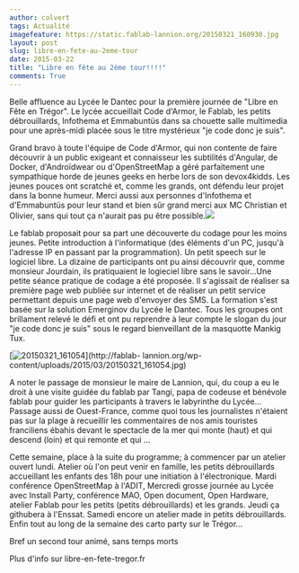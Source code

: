 ```yaml
---
author: colvert
tags: Actualité
imagefeature: https://static.fablab-lannion.org/20150321_160930.jpg
layout: post
slug: libre-en-fete-au-2eme-tour
date: 2015-03-22
title: "Libre en fête au 2ème tour!!!!"
comments: True
---
```

Belle affluence au Lycée le Dantec pour la première journée de "Libre en Fête
en Trégor". Le lycée accueillait Code d'Armor, le Fablab, les petits
débrouillards, Infothema et Emmabuntüs dans sa chouette salle multimedia pour
une après-midi placée sous le titre mystérieux "je code donc je suis".

Grand bravo à toute l'équipe de Code d'Armor, qui non contente de faire
découvrir à un public exigeant et connaisseur les subtilités d'Angular, de
Docker, d'Androïdwear ou d'OpenStreetMap a géré parfaitement une sympathique
horde de jeunes geeks en herbe lors de son devox4kidds. Les jeunes pouces ont
scratché et, comme les grands, ont défendu leur projet dans la bonne humeur.
Merci aussi aux personnes d'Infothema et d'Emmabuntüs pour leur stand et bien
sûr grand merci aux MC Christian et Olivier, sans qui tout ça n'aurait pas pu
être possible.![](https://pbs.twimg.com/media/CAoWjB9W4AAtfsD.jpg:large)

Le fablab proposait pour sa part une découverte du codage pour les moins
jeunes. Petite introduction à l'informatique (des éléments d'un PC, jusqu'à
l'adresse IP en passant par la programmation). Un petit speech sur le logiciel
libre. La dizaine de participants ont pu ainsi découvrir que, comme monsieur
Jourdain, ils pratiquaient le logieciel libre sans le savoir…Une petite séance
pratique de codage a été proposée. Il s'agissait de réaliser sa première page
web publiée sur internet et de réaliser un petit service permettant depuis une
page web d'envoyer des SMS. La formation s'est basée sur la solution Emerginov
du Lycée le Dantec. Tous les groupes ont brillament relevé le défi et ont pu
reprendre à leur compte le slogan du jour "je code donc je suis" sous le
regard bienveillant de la masquotte Mankig Tux.

[![20150321_161054](https://static.fablab-lannion.org/20150321_161054-1024x576.jpg)](http://fablab-
lannion.org/wp-content/uploads/2015/03/20150321_161054.jpg)

A noter le passage de monsieur le maire de Lannion, qui, du coup a eu le droit
à une visite guidée du fablab par Tangi, papa de codeuse et bénévole fablab
pour guider les participants à travers le labyrinthe du Lycée…Passage aussi de
Ouest-France, comme quoi tous les journalistes n'étaient pas sur la plage à
recueillir les commentaires de nos amis touristes franciliens ébahis devant le
spectacle de la mer qui monte (haut) et qui descend (loin) et qui remonte et
qui …

Cette semaine, place à la suite du programme; à commencer par un atelier
ouvert lundi. Atelier où l'on peut venir en famille, les petits débrouillards
accueillant les enfants des 18h pour une initiation à l'électronique. Mardi
conférence OpenStreetMap à l'ADIT, Mercredi grosse journée au Lycée avec
Install Party, conférence MAO, Open document, Open Hardware, atelier Fablab
pour les petits (petits débrouillards) et les grands. Jeudi ça githubera à
l'Enssat. Samedi encore un atelier made in petits débrouillards. Enfin tout au
long de la semaine des carto party sur le Trégor…

Bref un second tour animé, sans temps morts

Plus d'info sur libre-en-fete-tregor.fr


